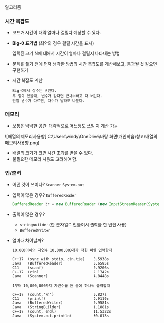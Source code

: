 알고리즘 



### 시간 복잡도

- 코드가 시간이 대략 얼마나 걸릴지 예상할 수 있다.

- **Big-O 표기법** (최악의 경우 걸릴 시간을 표시)

  입력된 크기 N에 대해서 시간이 얼마나 걸릴지 나타내는 방법

- 문제를 풀기 전에 먼저 생각한 방법의 시간 복잡도를 계산해보고, 통과될 것 같으면 구현하기

- 시간 복잡도 계산

  ```
  Big-O에서 상수는 버린다.
  두 항이 있을때, 변수가 같다면 큰차수빼고 다 버린다.
  만일 변수가 다르면, 차수가 달라도 나둔다. 
  ```



### 메모리

- 보통은 넉넉한 공간, 대략적으로 어느정도 쓰일 지 계산 가능



![배열의 메모리사용향](C:\Users\windy\OneDrive\바탕 화면\개인학습\창고\배열의 메모리사용향.png)

- 배열의 크기가 크면 시간 초과를 받을 수 있다.
- 불필요한 메모리 사용도 고려해야 함.



### 입/출력

- 어떤 것이 쓰이나? `Scanner` `System.out`

- 입력이 많은 경우? `BufferedReader`

  ```java
  BufferedReader br = new BufferedReader (new InputStreamReader(System.in));
  ```

- 출력이 많은 경우? 

  - `StringBuilder` (한 문자열로 만들어서 출력을 한 번만 사용)
  - `BufferedWriter`

- 얼마나 차이날까?

  ```
  10,000이하의 자연수 10,000,000개가 적힌 파일 입력할때
  
  C++17  (sync_with_stdio, cin.tie)    0.5938s
  Java   (BufferedReader)              0.6585s
  C11    (scanf)                       0.9206s
  C++17  (cin)                         2.1742s
  Java   (Scanner)                     4.8448s
  ```

  ```
  1부터 10,000,000까지 자연수를 한 줄에 하나씩 출력할때
  
  C++17  (count,'\n')                  0.827s
  C11    (printf)                      0.9118s
  Java   (BufferedWriter)              0.9581s
  Java   (StringBuilder)               1.1881s
  C++17  (count, endl)                 11.5322s
  Java   (System.out.println)          30.013s
  ```

  